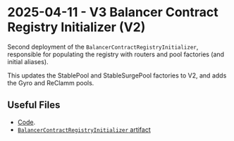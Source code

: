 # 2025-04-11 - V3 Balancer Contract Registry Initializer (V2)

Second deployment of the `BalancerContractRegistryInitializer`, responsible for populating the registry with routers and pool factories (and initial aliases).

This updates the StablePool and StableSurgePool factories to V2, and adds the Gyro and ReClamm pools.

## Useful Files

- [Code](https://github.com/balancer/balancer-v3-monorepo/commit/8afa73431e07794fb287afb8b0402c606fcaedb8).
- [`BalancerContractRegistryInitializer` artifact](./artifact/BalancerContractRegistryInitializer.json)
